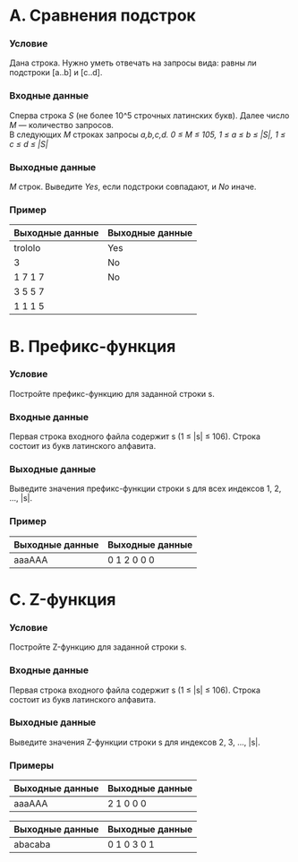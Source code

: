 # A. Сравнения подстрок

### Условие

Дана строка. Нужно уметь отвечать на запросы вида: равны ли подстроки [a..b] и [c..d].

### Входные данные

Сперва строка _S_ (не более 10^5 строчных латинских букв). Далее число _M_ — количество запросов.  
В следующих _M_ строках запросы _a,b,c,d. 0 ≤ M ≤ 105, 1 ≤ a ≤ b ≤ |S|, 1 ≤ c ≤ d ≤ |S|_

### Выходные данные

_M_ строк. Выведите _Yes_, если подстроки совпадают, и _No_ иначе.

### Пример

| Выходные данные | Выходные данные |
|:----------------|:----------------|
| trololo         | Yes             |
| 3               | No              |
| 1 7 1 7         | No              |
| 3 5 5 7         |
| 1 1 1 5         |

# B. Префикс-функция

### Условие

Постройте префикс-функцию для заданной строки s.

### Входные данные

Первая строка входного файла содержит s (1 ≤ |s| ≤ 106). Строка состоит из букв латинского алфавита.

### Выходные данные

Выведите значения префикс-функции строки s для всех индексов 1, 2, ..., |s|.

### Пример

| Выходные данные | Выходные данные |
|:----------------|:----------------|
| aaaAAA          | 0 1 2 0 0 0     |

# C. Z-функция

### Условие

Постройте Z-функцию для заданной строки s.

### Входные данные

Первая строка входного файла содержит s (1 ≤ |s| ≤ 106). Строка состоит из букв латинского алфавита.

### Выходные данные

Выведите значения Z-функции строки s для индексов 2, 3, ..., |s|.

### Примеры

| Выходные данные | Выходные данные |
|:----------------|:----------------|
| aaaAAA          | 2 1 0 0 0       |

| Выходные данные | Выходные данные |
|:----------------|:----------------|
| abacaba         | 0 1 0 3 0 1     |
